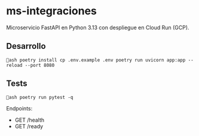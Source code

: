﻿# ms-integraciones

Microservicio FastAPI en Python 3.13 con despliegue en Cloud Run (GCP).

## Desarrollo
`ash
poetry install
cp .env.example .env
poetry run uvicorn app:app --reload --port 8080
`

## Tests
`ash
poetry run pytest -q
`

Endpoints:
- GET /health
- GET /ready
